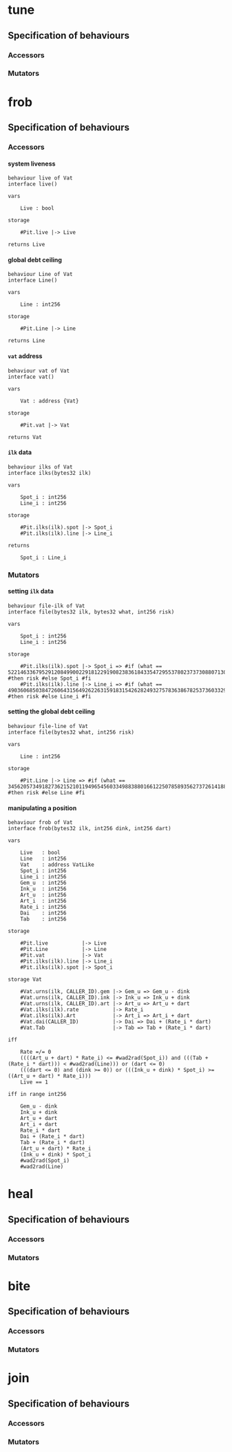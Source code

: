 # tune

## Specification of behaviours

### Accessors

### Mutators

# frob

## Specification of behaviours

### Accessors

#### system liveness
```
behaviour live of Vat
interface live()

vars

    Live : bool
    
storage

    #Pit.live |-> Live

returns Live
```

#### global debt ceiling
```
behaviour Line of Vat
interface Line()

vars

    Line : int256

storage

    #Pit.Line |-> Line

returns Line
```

#### `vat` address
```
behaviour vat of Vat
interface vat()

vars

    Vat : address {Vat}

storage

    #Pit.vat |-> Vat

returns Vat
```

#### `ilk` data
```
behaviour ilks of Vat
interface ilks(bytes32 ilk)

vars

    Spot_i : int256
    Line_i : int256
    
storage

    #Pit.ilks(ilk).spot |-> Spot_i
    #Pit.ilks(ilk).line |-> Line_i

returns

    Spot_i : Line_i
```

### Mutators

#### setting `ilk` data
```
behaviour file-ilk of Vat
interface file(bytes32 ilk, bytes32 what, int256 risk)

vars

    Spot_i : int256
    Line_i : int256

storage

    #Pit.ilks(ilk).spot |-> Spot_i => #if (what == 52214633679529120849900229181229190823836184335472955378023737308807130251264) #then risk #else Spot_i #fi
    #Pit.ilks(ilk).line |-> Line_i => #if (what == 49036068503847260643156492622631591831542628249327578363867825373603329736704) #then risk #else Line_i #fi
```

#### setting the global debt ceiling
```
behaviour file-line of Vat
interface file(bytes32 what, int256 risk)

vars

    Line : int256
    
storage

    #Pit.Line |-> Line => #if (what == 34562057349182736215210119496545603349883880166122507858935627372614188531712) #then risk #else Line #fi
```

#### manipulating a position

```
behaviour frob of Vat
interface frob(bytes32 ilk, int256 dink, int256 dart)

vars

    Live   : bool
    Line   : int256
    Vat    : address VatLike
    Spot_i : int256
    Line_i : int256
    Gem_u  : int256
    Ink_u  : int256
    Art_u  : int256
    Art_i  : int256
    Rate_i : int256
    Dai    : int256
    Tab    : int256

storage

    #Pit.live           |-> Live
    #Pit.Line           |-> Line
    #Pit.vat            |-> Vat
    #Pit.ilks(ilk).line |-> Line_i
    #Pit.ilks(ilk).spot |-> Spot_i

storage Vat

    #Vat.urns(ilk, CALLER_ID).gem |-> Gem_u => Gem_u - dink
    #Vat.urns(ilk, CALLER_ID).ink |-> Ink_u => Ink_u + dink
    #Vat.urns(ilk, CALLER_ID).art |-> Art_u => Art_u + dart
    #Vat.ilks(ilk).rate           |-> Rate_i
    #Vat.ilks(ilk).Art            |-> Art_i => Art_i + dart
    #Vat.dai(CALLER_ID)           |-> Dai => Dai + (Rate_i * dart)
    #Vat.Tab                      |-> Tab => Tab + (Rate_i * dart)

iff

    Rate =/= 0
    ((((Art_u + dart) * Rate_i) <= #wad2rad(Spot_i)) and (((Tab + (Rate_i * dart))) < #wad2rad(Line))) or (dart <= 0)
    (((dart <= 0) and (dink >= 0)) or (((Ink_u + dink) * Spot_i) >= ((Art_u + dart) * Rate_i)))
    Live == 1

iff in range int256

    Gem_u - dink
    Ink_u + dink
    Art_u + dart
    Art_i + dart
    Rate_i * dart
    Dai + (Rate_i * dart) 
    Tab + (Rate_i * dart) 
    (Art_u + dart) * Rate_i
    (Ink_u + dink) * Spot_i
    #wad2rad(Spot_i)
    #wad2rad(Line)
```

# heal

## Specification of behaviours

### Accessors

### Mutators

# bite

## Specification of behaviours

### Accessors

### Mutators

# join

## Specification of behaviours

### Accessors

### Mutators
